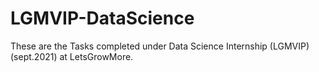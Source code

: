 # LGMVIP-DataScience
These are the Tasks completed under Data Science Internship (LGMVIP) (sept.2021) at LetsGrowMore.
